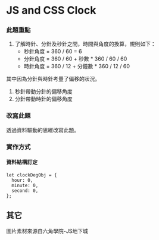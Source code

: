 # JS and CSS Clock

### 此題重點

1. 了解時針、分針及秒針之間，時間與角度的換算，規則如下：
    - 秒針角度 = 360 / 60 = 6 
    - 分針角度 = 360 / 60 + 秒數 * 360 / 60 / 60
    - 時針角度 = 360 / 12 + 分鐘數 * 360 / 12 / 60

其中因為分針與時針考量了偏移的狀況。

1. 秒針帶動分針的偏移角度
2. 分針帶動時針的偏移角度

### 改寫此題

透過資料驅動的思維改寫此題。

### 實作方式

#### 資料結構訂定

```javascript=
let clockDegObj = {
  hour: 0, 
  minute: 0,
  second: 0,
};
```

## 其它

圖片素材來源自六角學院-JS地下城